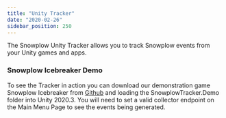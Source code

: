 ```yaml
---
title: "Unity Tracker"
date: "2020-02-26"
sidebar_position: 250
---
```


The Snowplow Unity Tracker allows you to track Snowplow events from your Unity games and apps.

### Snowplow Icebreaker Demo

To see the Tracker in action you can download our demonstration game Snowplow Icebreaker from [Github](https://github.com/snowplow/snowplow-unity-tracker) and loading the SnowplowTracker.Demo folder into Unity 2020.3. You will need to set a valid collector endpoint on the Main Menu Page to see the events being generated.
